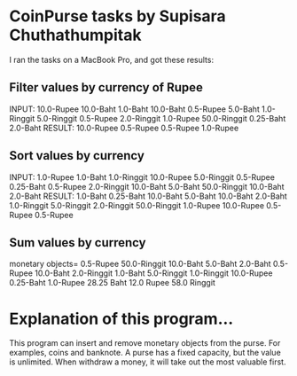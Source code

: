 # CoinPurse tasks by Supisara Chuthathumpitak

I ran the tasks on a MacBook Pro, and got these results:

## Filter values by currency of Rupee
 INPUT: 10.0-Rupee 10.0-Baht 1.0-Baht 10.0-Baht 0.5-Rupee 5.0-Baht 1.0-Ringgit 5.0-Ringgit 0.5-Rupee 2.0-Ringgit 1.0-Rupee 50.0-Ringgit 0.25-Baht 2.0-Baht
RESULT: 10.0-Rupee 0.5-Rupee 0.5-Rupee 1.0-Rupee

## Sort values by currency
 INPUT: 1.0-Rupee 1.0-Baht 1.0-Ringgit 10.0-Rupee 5.0-Ringgit 0.5-Rupee 0.25-Baht 0.5-Rupee 2.0-Ringgit 10.0-Baht 5.0-Baht 50.0-Ringgit 10.0-Baht 2.0-Baht
RESULT: 1.0-Baht 0.25-Baht 10.0-Baht 5.0-Baht 10.0-Baht 2.0-Baht 1.0-Ringgit 5.0-Ringgit 2.0-Ringgit 50.0-Ringgit 1.0-Rupee 10.0-Rupee 0.5-Rupee 0.5-Rupee

## Sum values by currency
monetary objects= 0.5-Rupee 50.0-Ringgit 10.0-Baht 5.0-Baht 2.0-Baht 0.5-Rupee 10.0-Baht 2.0-Ringgit 1.0-Baht 5.0-Ringgit 1.0-Ringgit 10.0-Rupee 0.25-Baht 1.0-Rupee
28.25 Baht
12.0 Rupee
58.0 Ringgit

# Explanation of this program...
This program can insert and remove monetary objects from the purse. For examples, coins and banknote. A purse has a fixed capacity, but the value is unlimited. When withdraw a money, it will take out the most valuable first.
